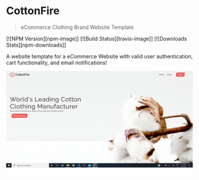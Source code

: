 # CottonFire
> eCommerce Clothing Brand Website Template

[![NPM Version][npm-image]]
[![Build Status][travis-image]]
[![Downloads Stats][npm-downloads]]

A website template for a eCommerce Website with valid user authentication, cart functionality, and email notifications!

![](Screenshot.png)


